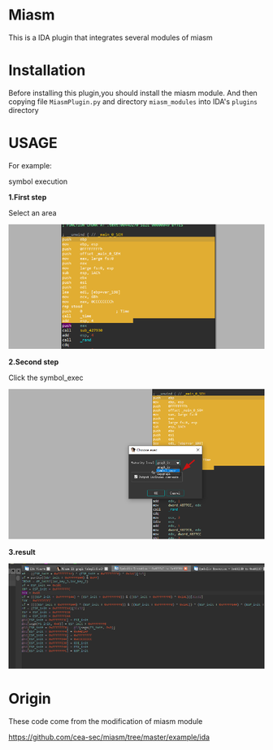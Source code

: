 Miasm
========

This is a IDA plugin that integrates several modules of miasm

Installation
========

Before installing this plugin,you should install the miasm module.
And then copying file `MiasmPlugin.py` and directory `miasm_modules` into IDA's `plugins` directory

USAGE
=======

For example:


symbol execution


**1.First step**


Select an area


![image](GIF/2.png)


**2.Second step**


Click the symbol_exec


![image](GIF/1.png)

**3.result**

![image](GIF/3.png)

Origin
=======

These code come from the modification of miasm module


https://github.com/cea-sec/miasm/tree/master/example/ida
